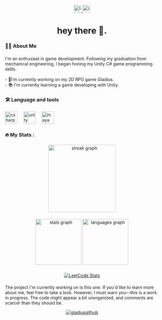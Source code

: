 <div align="center">
  <a href="https://www.linkedin.com/in/ahmed-kerem-okur-355063264/" target="_blank">
    <img src="https://img.shields.io/static/v1?message=LinkedIn&logo=linkedin&label=&color=0077B5&logoColor=white&labelColor=&style=for-the-badge" height="25" alt="linkedin logo"  />
  </a>
  <a href="https://www.instagram.com/ahmedkeremokur/" target="_blank">
    <img src="https://img.shields.io/static/v1?message=Instagram&logo=instagram&label=&color=E4405F&logoColor=white&labelColor=&style=for-the-badge" height="25" alt="instagram logo"  />
  </a>
</div>

###

<h1 align="center">hey there 👋.</h1>

###

<h3 align="left">👩‍💻  About Me</h3>

###

<p align="left">I'm an enthusiast in game development. Following my graduation from mechanical engineering, I began honing my Unity C# game programming skills.<br><br>- 🔭I’m currently working on my 2D RPG game Gladius.<br>- 📚 I'm currently learning a game developing with Unity.</p>

###

<h3 align="left">🛠 Language and tools</h3>

###

<div align="left">
  <img src="https://cdn.jsdelivr.net/gh/devicons/devicon/icons/csharp/csharp-original.svg" height="40" alt="csharp logo"  />
  <img width="12" />
  <img src="https://cdn.jsdelivr.net/gh/devicons/devicon/icons/unity/unity-original.svg" height="40" alt="unity logo"  />
  <img width="12" />
  <img src="https://cdn.jsdelivr.net/gh/devicons/devicon/icons/maya/maya-original.svg" height="40" alt="maya logo"  />
</div>

###

<h3 align="left">🔥   My Stats :</h3>

###

<div align="center">
  <img src="https://streak-stats.demolab.com?user=ahmedkeremokur&locale=en&mode=daily&theme=dark&hide_border=false&border_radius=5&order=3" height="220" alt="streak graph"  />
</div>


###

<div align="center">
  <img src="https://github-readme-stats.vercel.app/api?username=ahmedkeremokur&hide_title=false&hide_rank=false&show_icons=true&include_all_commits=true&count_private=true&disable_animations=false&theme=dracula&locale=en&hide_border=false&order=1" height="150" alt="stats graph"  />
  <img src="https://github-readme-stats.vercel.app/api/top-langs?username=ahmedkeremokur&locale=en&hide_title=false&layout=compact&card_width=320&langs_count=5&theme=dracula&hide_border=false&order=2" height="150" alt="languages graph"  />
</div>

###

<div align="center">
  <a href="https://leetcode.com/u/ahmedkeremokur/">
    <img src="https://leetcard.jacoblin.cool/ahmedkeremokur?theme=light&font=NTR" alt="LeetCode Stats" />
  </a>
</div>

###

The project I'm currently working on is this one. If you'd like to learn more about me, feel free to take a look. However, I must warn you—this is a work in progress. The code might appear a bit unorganized, and comments are scarcer than they should be.

<div align="center">
  <a href="https://github.com/ahmedkeremokur/Gladius">
    <img src="https://github.com/user-attachments/assets/385e0719-82f0-466e-98cc-ff485b1b2e36" alt="gladiusgithub" />
  </a>
</div>

### 
